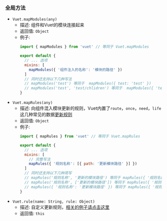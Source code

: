 ### 全局方法
- `Vuet.mapModules(any)`
  - 描述: 组件和Vuet的模块连接起来
  - 返回值: `Object`
  - 例子:
    ```javascript
    import { mapModules } from 'vuet' // 等同于 Vuet.mapModules

    export default {
      // ... 选项
      mixins: [
        mapModules({ '组件注入的名称': '模块的路径' })
      ]
      // 同时还支持以下几种写法
      // mapModules('test') 等同于  mapModules({ test: 'test' })
      // mapModules('test', 'test/chlidren') 等同于  mapModules({ 'test': 'test/chlidren' })
    }
    ```
- `Vuet.mapRules(any)`
  - 描述: 向组件混入模块更新的规则，Vuet内置了`route`，`once`，`need`，`life`这几种常见的数据[更新规则](./global-update-rules.md)
  - 返回值: `Object`
  - 例子:
    ```javascript
    import { mapRules } from 'vuet' // 等同于 Vuet.mapRules

    export default {
      // ... 选项
      mixins: [
        // 完整写法
        mapRules({ '规则名称': [{ path: '更新模块路径' }] })
      ]
      // 同时还支持以下几种简写
      // mapRules('规则名称', '更新的模块路径') 等同于 mapRules({ '规则名称': [{ path: '更新模块路径' }] })
      // mapRules('规则名称', ['更新的模块路径']) 等同于 mapRules({ '规则名称': [{ path: '更新模块路径' }] })
      // mapRules({ '规则名称': '更新模块路径' }) 等同于 mapRules({ '规则名称': [{ path: '更新模块路径' }] })
    }
    ```
- `Vuet.rule(name: String, rule: Object)`
  - 描述: 自定义更新规则，[相关的例子请点击这里](./global-update-rules.md#自定义更新规则)
  - 返回值: `this`